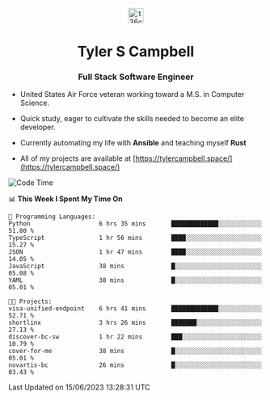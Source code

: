 <p align="center">
<a href="https://www.linkedin.com/in/t36campbell" target="blank"><img align="center" src="https://ik.imagekit.io/t36campbell/Portfolio/linkedin.png.original_m8bbGgPh6.png" alt="t36campbell" height="30" width="30" /></a>
</p>
<h1 align="center">Tyler S Campbell</h1>
<h3 align="center">Full Stack Software Engineer</h3>

* United States Air Force veteran working toward a M.S. in Computer Science.

* Quick study, eager to cultivate the skills needed to become an elite developer.

* Currently automating my life with **Ansible** and teaching myself **Rust**

* All of my projects are available at [https://tylercampbell.space/](https://tylercampbell.space/)

<!--START_SECTION:waka-->
![Code Time](http://img.shields.io/badge/Code%20Time-2%2C565%20hrs%2053%20mins-blue)

📊 **This Week I Spent My Time On** 

```text
💬 Programming Languages: 
Python                   6 hrs 35 mins       █████████████░░░░░░░░░░░░   51.80 % 
TypeScript               1 hr 56 mins        ████░░░░░░░░░░░░░░░░░░░░░   15.27 % 
JSON                     1 hr 47 mins        ████░░░░░░░░░░░░░░░░░░░░░   14.05 % 
JavaScript               38 mins             █░░░░░░░░░░░░░░░░░░░░░░░░   05.08 % 
YAML                     38 mins             █░░░░░░░░░░░░░░░░░░░░░░░░   05.01 % 

🐱‍💻 Projects: 
visa-unified-endpoint    6 hrs 41 mins       █████████████░░░░░░░░░░░░   52.71 % 
shortlinx                3 hrs 26 mins       ███████░░░░░░░░░░░░░░░░░░   27.13 % 
discover-bc-sw           1 hr 22 mins        ███░░░░░░░░░░░░░░░░░░░░░░   10.79 % 
cover-for-me             38 mins             █░░░░░░░░░░░░░░░░░░░░░░░░   05.01 % 
novartis-bc              26 mins             █░░░░░░░░░░░░░░░░░░░░░░░░   03.43 % 
```


 Last Updated on 15/06/2023 13:28:31 UTC
<!--END_SECTION:waka-->
